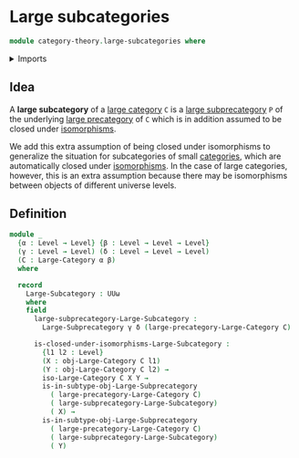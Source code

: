 # Large subcategories

```agda
module category-theory.large-subcategories where
```

<details><summary>Imports</summary>

```agda
open import category-theory.isomorphisms-in-large-categories
open import category-theory.large-categories
open import category-theory.large-subprecategories

open import foundation.universe-levels
```

</details>

## Idea

A **large subcategory** of a
[large category](category-theory.large-categories.md) `C` is a
[large subprecategory](category-theory.large-subprecategories.md) `P` of the
underlying [large precategory](category-theory.large-precategories.md) of `C`
which is in addition assumed to be closed under
[isomorphisms](category-theory.isomorphisms-in-large-categories.md).

We add this extra assumption of being closed under isomorphisms to generalize
the situation for subcategories of small
[categories](category-theory.categories.md), which are automatically closed
under [isomorphisms](category-theory.isomorphisms-in-categories.md). In the case
of large categories, however, this is an extra assumption because there may be
isomorphisms between objects of different universe levels.

## Definition

```agda
module _
  {α : Level → Level} {β : Level → Level → Level}
  (γ : Level → Level) (δ : Level → Level → Level)
  (C : Large-Category α β)
  where

  record
    Large-Subcategory : UUω
    where
    field
      large-subprecategory-Large-Subcategory :
        Large-Subprecategory γ δ (large-precategory-Large-Category C)

      is-closed-under-isomorphisms-Large-Subcategory :
        {l1 l2 : Level}
        (X : obj-Large-Category C l1)
        (Y : obj-Large-Category C l2) →
        iso-Large-Category C X Y →
        is-in-subtype-obj-Large-Subprecategory
          ( large-precategory-Large-Category C)
          ( large-subprecategory-Large-Subcategory)
          ( X) →
        is-in-subtype-obj-Large-Subprecategory
          ( large-precategory-Large-Category C)
          ( large-subprecategory-Large-Subcategory)
          ( Y)
```
